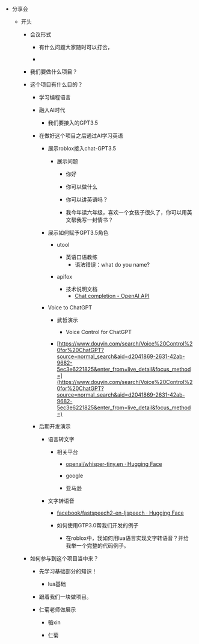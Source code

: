 - 分享会  
  - 开头  

    - 会议形式  

      - 有什么问题大家随时可以打岔，  

      -

    - 我们要做什么项目？  

    - 这个项目有什么目的？  

      - 学习编程语言  

      - 融入AI时代  
        - 我们要接入的GPT3.5  

      - 在做好这个项目之后通过AI学习英语  

        - 展示roblox接入chat-GPT3.5  
          - 展示问题  

            - 你好  

            - 你可以做什么  

            - 你可以讲英语吗？  

            - 我今年读六年级，喜欢一个女孩子很久了，你可以用英文帮我写一封情书？  

        - 展示如何赋予GPT3.5角色  

          - utool  
            - 英语口语教练  
              - 语法错误：what do you name?  

          - apifox  
            - 技术说明文档  
              - [Chat completion - OpenAI API](https://platform.openai.com/docs/guides/chat)  

        - Voice to ChatGPT  

          - 武哲演示  
            - Voice Control for ChatGPT  

          - [https://www.douyin.com/search/Voice%20Control%20for%20ChatGPT?source=normal_search&aid=d2041869-2631-42ab-9682-5ec3e6221825&enter_from=live_detail&focus_method=](https://www.douyin.com/search/Voice%20Control%20for%20ChatGPT?source=normal_search&aid=d2041869-2631-42ab-9682-5ec3e6221825&enter_from=live_detail&focus_method=)  

      - 后期开发演示  

        - 语言转文字  
          - 相关平台  

            - [openai/whisper-tiny.en · Hugging Face](https://huggingface.co/openai/whisper-tiny.en)  

            - google  

            - 亚马逊  

        - 文字转语音  

          - [facebook/fastspeech2-en-ljspeech · Hugging Face](https://huggingface.co/facebook/fastspeech2-en-ljspeech)  

          - 如何使用GTP3.0帮我们开发的例子  
            - 在roblox中，我如何用lua语言实现文字转语音？并给我举一个完整的代码例子。  

    - 如何参与到这个项目当中来？  

      - 先学习基础部分的知识！  
        - lua基础  

      - 跟着我们一块做项目。  

      - 仁菊老师做展示  

        - 骆xin  

        - 仁菊
